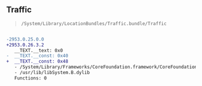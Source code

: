 ## Traffic

> `/System/Library/LocationBundles/Traffic.bundle/Traffic`

```diff

-2953.0.25.0.0
+2953.0.26.3.2
   __TEXT.__text: 0x0
-  __TEXT.__const: 0x40
+  __TEXT.__const: 0x48
   - /System/Library/Frameworks/CoreFoundation.framework/CoreFoundation
   - /usr/lib/libSystem.B.dylib
   Functions: 0

```
